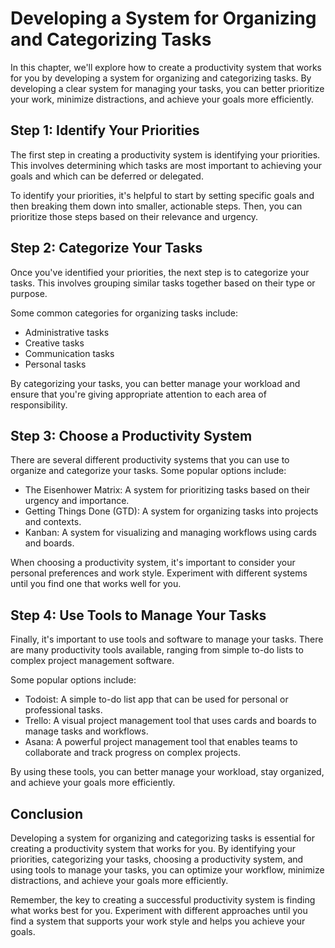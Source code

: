 Developing a System for Organizing and Categorizing Tasks
====================================================================================================

In this chapter, we'll explore how to create a productivity system that works for you by developing a system for organizing and categorizing tasks. By developing a clear system for managing your tasks, you can better prioritize your work, minimize distractions, and achieve your goals more efficiently.

Step 1: Identify Your Priorities
--------------------------------

The first step in creating a productivity system is identifying your priorities. This involves determining which tasks are most important to achieving your goals and which can be deferred or delegated.

To identify your priorities, it's helpful to start by setting specific goals and then breaking them down into smaller, actionable steps. Then, you can prioritize those steps based on their relevance and urgency.

Step 2: Categorize Your Tasks
-----------------------------

Once you've identified your priorities, the next step is to categorize your tasks. This involves grouping similar tasks together based on their type or purpose.

Some common categories for organizing tasks include:

* Administrative tasks
* Creative tasks
* Communication tasks
* Personal tasks

By categorizing your tasks, you can better manage your workload and ensure that you're giving appropriate attention to each area of responsibility.

Step 3: Choose a Productivity System
------------------------------------

There are several different productivity systems that you can use to organize and categorize your tasks. Some popular options include:

* The Eisenhower Matrix: A system for prioritizing tasks based on their urgency and importance.
* Getting Things Done (GTD): A system for organizing tasks into projects and contexts.
* Kanban: A system for visualizing and managing workflows using cards and boards.

When choosing a productivity system, it's important to consider your personal preferences and work style. Experiment with different systems until you find one that works well for you.

Step 4: Use Tools to Manage Your Tasks
--------------------------------------

Finally, it's important to use tools and software to manage your tasks. There are many productivity tools available, ranging from simple to-do lists to complex project management software.

Some popular options include:

* Todoist: A simple to-do list app that can be used for personal or professional tasks.
* Trello: A visual project management tool that uses cards and boards to manage tasks and workflows.
* Asana: A powerful project management tool that enables teams to collaborate and track progress on complex projects.

By using these tools, you can better manage your workload, stay organized, and achieve your goals more efficiently.

Conclusion
----------

Developing a system for organizing and categorizing tasks is essential for creating a productivity system that works for you. By identifying your priorities, categorizing your tasks, choosing a productivity system, and using tools to manage your tasks, you can optimize your workflow, minimize distractions, and achieve your goals more efficiently.

Remember, the key to creating a successful productivity system is finding what works best for you. Experiment with different approaches until you find a system that supports your work style and helps you achieve your goals.
